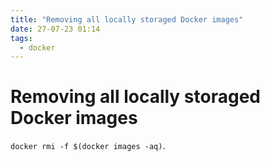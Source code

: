 ```yaml
---
title: "Removing all locally storaged Docker images"
date: 27-07-23 01:14
tags:
  - docker
---
```


# Removing all locally storaged Docker images

`docker rmi -f $(docker images -aq)`.

